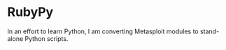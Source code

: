 # RubyPy
In an effort to learn Python, I am converting Metasploit modules to stand-alone Python scripts.
